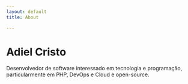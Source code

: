 ```yaml
---
layout: default
title: About

---
```

# Adiel Cristo

Desenvolvedor de software interessado em tecnologia e programação,
particularmente em PHP, DevOps e Cloud e open-source.
